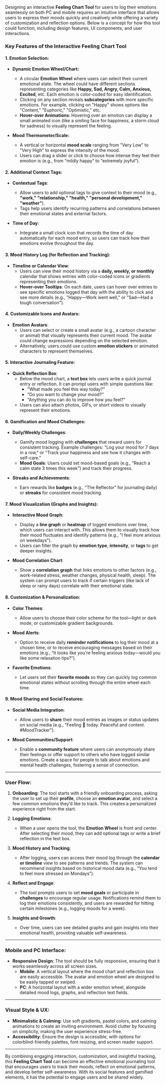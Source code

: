 Designing an interactive **Feeling Chart Tool** for users to log their emotions seamlessly on both PC and mobile requires an intuitive interface that allows users to express their moods quickly and creatively while offering a variety of customization and reflection options. Below is a concept for how this tool could function, including design features, UI components, and user interactions.

### **Key Features of the Interactive Feeling Chart Tool**

#### 1. **Emotion Selection:**
- **Dynamic Emotion Wheel/Chart:**
  - A circular **Emotion Wheel** where users can select their current emotional state. The wheel could have different sections representing categories like **Happy, Sad, Angry, Calm, Anxious, Excited**, etc. Each emotion is color-coded for easy identification.
  - Clicking on any section reveals **subcategories** with more specific emotions. For example, clicking on "Happy" shows options like "Content," "Euphoric," "Optimistic," etc.
  - **Hover-over Animations**: Hovering over an emotion can display a small animated icon (like a smiling face for happiness, a storm cloud for sadness) to visually represent the feeling.
  
- **Mood Thermometer/Scale:**
  - A vertical or horizontal **mood scale** ranging from "Very Low" to "Very High" to express the intensity of the mood.
  - Users can drag a slider or click to choose how intense they feel their emotion is (e.g., from “mildly happy” to “extremely joyful”).

#### 2. **Additional Context Tags:**
- **Contextual Tags**: 
  - Allow users to add optional tags to give context to their mood (e.g., **"work," "relationship," "health," "personal development," "weather"**).
  - Tags help users identify recurring patterns and correlations between their emotional states and external factors.
  
- **Time of Day**: 
  - Integrate a small clock icon that records the time of day automatically for each mood entry, so users can track how their emotions evolve throughout the day.

#### 3. **Mood History Log (for Reflection and Tracking):**
- **Timeline or Calendar View**: 
  - Users can view their mood history via a **daily, weekly, or monthly** calendar that shows entries with color-coded icons or gradients representing their emotions.
  - **Hover-over Tooltips**: On each date, users can hover over entries to see specific emotions logged that day with the ability to click and see more details (e.g., "Happy—Work went well," or "Sad—Had a tough conversation").

#### 4. **Customizable Icons and Avatars:**
- **Emotion Avatars**: 
  - Users can select or create a small avatar (e.g., a cartoon character or animal) that visually represents their current mood. The avatar could change expressions depending on the selected emotion. 
  - Alternatively, users could use custom **emotion stickers** or animated characters to represent themselves.

#### 5. **Interactive Journaling Feature:**
- **Quick Reflection Box**: 
  - Below the mood chart, a **text box** lets users write a quick journal entry or reflection. It can prompt users with simple questions like:
    - "What made you feel this way today?"
    - "Do you want to change your mood?"
    - "Anything you can do to improve how you feel?"
  - Users can also attach photos, GIFs, or short videos to visually represent their emotions.

#### 6. **Gamification and Mood Challenges:**
- **Daily/Weekly Challenges**: 
  - Gamify mood logging with **challenges** that reward users for consistent tracking. Example challenges: "Log your mood for 7 days in a row," or "Track your happiness and see how it changes with self-care."
  - **Mood Goals**: Users could set mood-based goals (e.g., “Reach a calm state 3 times this week”) and track their progress.
  
- **Streaks and Achievements**: 
  - Earn rewards like **badges** (e.g., "The Reflector" for journaling daily) or **streaks** for consistent mood tracking.

#### 7. **Mood Visualization (Graphs and Insights):**
- **Interactive Mood Graph**: 
  - Display a **line graph** or **heatmap** of logged emotions over time, which users can interact with. This allows them to visually track how their mood fluctuates and identify patterns (e.g., "I feel more anxious on weekdays").
  - Users can filter the graph by **emotion type**, **intensity**, or **tags** to get deeper insights.
  
- **Mood Correlation Chart**: 
  - Show a **correlation graph** that links emotions to other factors (e.g., work-related stress, weather changes, physical health, sleep). The system can prompt users to track if certain triggers (like lack of sleep or rainy days) correlate with their emotional state.

#### 8. **Customization & Personalization:**
- **Color Themes**: 
  - Allow users to choose their color scheme for the tool—light or dark mode, or customizable gradient backgrounds.
  
- **Mood Alerts**: 
  - Option to receive daily **reminder notifications** to log their mood at a chosen time, or to receive encouraging messages based on their emotions (e.g., “It looks like you're feeling anxious today—would you like some relaxation tips?”).
  
- **Favorite Emotions**: 
  - Let users set their **favorite moods** so they can quickly log common emotional states without scrolling through the entire wheel each time.
  
#### 9. **Mood Sharing and Social Features:**
- **Social Media Integration**: 
  - Allow users to **share** their mood entries as images or status updates on social media (e.g., "Feeling 🌸 today. Peaceful and content. #MoodTracker").
  
- **Mood Communities/Support**: 
  - Enable a **community feature** where users can anonymously share their feelings or offer support to others who have logged similar emotions. Create a space for people to talk about emotions and mental health challenges, fostering a sense of connection.

---

### **User Flow:**
1. **Onboarding**: The tool starts with a friendly onboarding process, asking the user to set up their **profile**, choose an **emotion avatar**, and select a few common emotions they’d like to track. This creates a personalized experience right from the start.
   
2. **Logging Emotions**: 
   - When a user opens the tool, the **Emotion Wheel** is front and center. After selecting their mood, they can add optional tags or write a brief reflection in the text box.
   
3. **Mood History and Tracking**: 
   - After logging, users can access their mood log through the **calendar or timeline** view to see patterns and trends. The system can recommend insights based on historical mood data (e.g., “You tend to feel more stressed on Mondays”).

4. **Reflect and Engage**: 
   - The tool prompts users to set **mood goals** or participate in **challenges** to encourage regular usage. Notifications remind them to log their emotions consistently, and users are rewarded for hitting certain milestones (e.g., logging moods for a week).

5. **Insights and Growth**: 
   - Over time, users can see detailed graphs and gain insights into their emotional health, providing valuable self-awareness.

---

### **Mobile and PC Interface:**
- **Responsive Design**: The tool should be fully responsive, ensuring that it works seamlessly across all screen sizes.
  - **Mobile**: A vertical layout where the mood chart and reflection box are easily accessible. The avatar and emotion wheel are designed to be easily tapped or swiped.
  - **PC**: A horizontal layout with a wider emotion wheel, alongside detailed mood logs, graphs, and reflection text fields.

---

### **Visual Style & UX:**
- **Minimalistic & Calming**: Use soft gradients, pastel colors, and calming animations to create an inviting environment. Avoid clutter by focusing on simplicity, making the user experience stress-free.
- **Accessibility**: Ensure the design is accessible, with options for colorblind-friendly palettes, font resizing, and screen reader support.

---

By combining engaging interaction, customization, and insightful tracking, this **Feeling Chart Tool** can become an effective emotional journaling tool that encourages users to track their moods, reflect on emotional patterns, and develop better self-awareness. With its social features and gamified elements, it has the potential to engage users and be shared widely.


